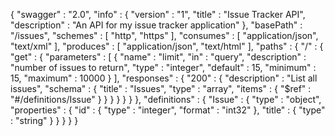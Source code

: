{
  "swagger" : "2.0",
  "info" : {
    "version" : "1",
    "title" : "Issue Tracker API",
    "description" : "An API for my issue tracker application"
  },
  "basePath" : "/issues",
  "schemes" : [ "http", "https" ],
  "consumes" : [ "application/json", "text/xml" ],
  "produces" : [ "application/json", "text/html" ],
  "paths" : {
    "/" : {
      "get" : {
        "parameters" : [ {
          "name" : "limit",
          "in" : "query",
          "description" : "number of issues to return",
          "type" : "integer",
          "default" : 15,
          "minimum" : 15,
          "maximum" : 10000
        } ],
        "responses" : {
          "200" : {
            "description" : "List all issues",
            "schema" : {
              "title" : "Issues",
              "type" : "array",
              "items" : {
                "$ref" : "#/definitions/Issue"
              }
            }
          }
        }
      }
    }
  },
  "definitions" : {
    "Issue" : {
      "type" : "object",
      "properties" : {
        "id" : {
          "type" : "integer",
          "format" : "int32"
        },
        "title" : {
          "type" : "string"
        }
      }
    }
  }
}
